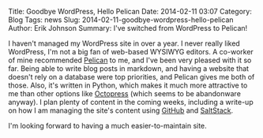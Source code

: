 Title: Goodbye WordPress, Hello Pelican
Date: 2014-02-11 03:07
Category: Blog
Tags: news
Slug: 2014-02-11-goodbye-wordpress-hello-pelican
Author: Erik Johnson
Summary: I've switched from WordPress to Pelican!

I haven't managed my WordPress site in over a year. I never really liked
WordPress, I'm not a big fan of web-based WYSIWYG editors. A co-worker of mine
recommended [Pelican](http://getpelican.com) to me, and I've been very pleased
with it so far. Being able to write blog posts in markdown, and having a
website that doesn't rely on a database were top priorities, and Pelican gives
me both of those. Also, it's written in Python, which makes it much more
attractive to me than other options like [Octopress](http://octopress.org/)
(which seems to be abandonware anyway). I plan plenty of content in the coming
weeks, including a write-up on how I am managing the site's content using
[GitHub](https://github.com) and [SaltStack](http://saltstack.com).

I'm looking forward to having a much easier-to-maintain site.
